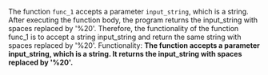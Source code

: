 The function `func_1` accepts a parameter `input_string`, which is a string. After executing the function body, the program returns the input_string with spaces replaced by '%20'. Therefore, the functionality of the function func_1 is to accept a string input_string and return the same string with spaces replaced by '%20'.
Functionality: **The function accepts a parameter input_string, which is a string. It returns the input_string with spaces replaced by '%20'.**